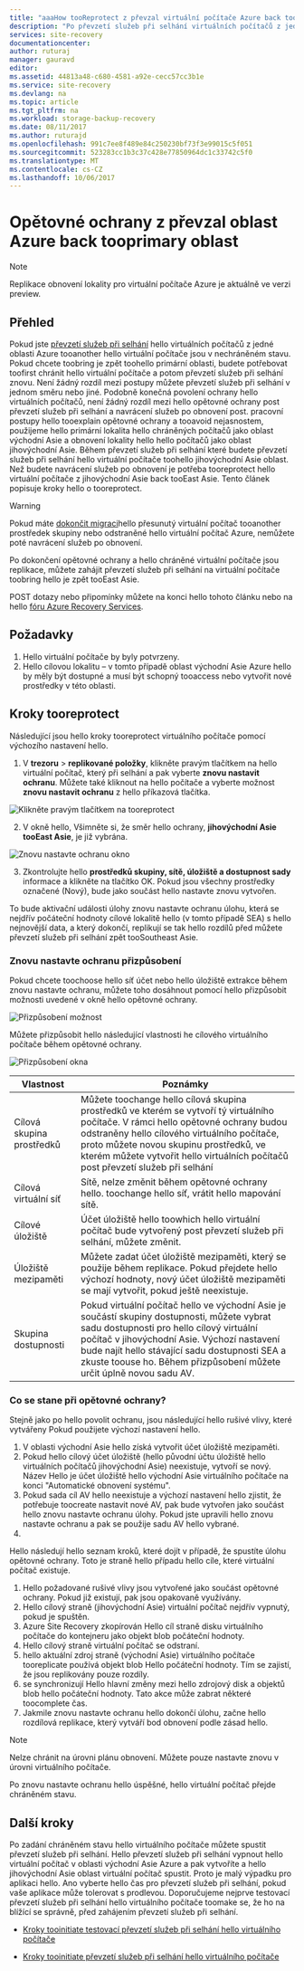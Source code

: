 ```yaml
---
title: "aaaHow tooReprotect z převzal virtuální počítače Azure back tooprimary oblast Azure | Microsoft Docs"
description: "Po převzetí služeb při selhání virtuálních počítačů z jedné oblasti Azure tooanother můžete použít Azure Site Recovery tooprotect hello počítačů v opačném směru. Zjistěte, jak hello kroky toodo opětovné ochrany před převzetí služeb při selhání znovu."
services: site-recovery
documentationcenter: 
author: ruturaj
manager: gauravd
editor: 
ms.assetid: 44813a48-c680-4581-a92e-cecc57cc3b1e
ms.service: site-recovery
ms.devlang: na
ms.topic: article
ms.tgt_pltfrm: na
ms.workload: storage-backup-recovery
ms.date: 08/11/2017
ms.author: ruturajd
ms.openlocfilehash: 991c7ee8f489e84c250230bf73f3e99015c5f051
ms.sourcegitcommit: 523283cc1b3c37c428e77850964dc1c33742c5f0
ms.translationtype: MT
ms.contentlocale: cs-CZ
ms.lasthandoff: 10/06/2017
---
```

# <a name="reprotect-from-failed-over-azure-region-back-tooprimary-region"></a>Opětovné ochrany z převzal oblast Azure back tooprimary oblast



>[!NOTE]
>
> Replikace obnovení lokality pro virtuální počítače Azure je aktuálně ve verzi preview.


## <a name="overview"></a>Přehled
Pokud jste [převzetí služeb při selhání](site-recovery-failover.md) hello virtuálních počítačů z jedné oblasti Azure tooanother hello virtuální počítače jsou v nechráněném stavu. Pokud chcete toobring je zpět toohello primární oblasti, budete potřebovat toofirst chránit hello virtuální počítače a potom převzetí služeb při selhání znovu. Není žádný rozdíl mezi postupy můžete převzetí služeb při selhání v jednom směru nebo jiné. Podobně konečná povolení ochrany hello virtuálních počítačů, není žádný rozdíl mezi hello opětovné ochrany post převzetí služeb při selhání a navrácení služeb po obnovení post.
pracovní postupy hello tooexplain opětovné ochrany a tooavoid nejasnostem, použijeme hello primární lokalita hello chráněných počítačů jako oblast východní Asie a obnovení lokality hello hello počítačů jako oblast jihovýchodní Asie. Během převzetí služeb při selhání které budete převzetí služeb při selhání hello virtuální počítače toohello jihovýchodní Asie oblast. Než budete navrácení služeb po obnovení je potřeba tooreprotect hello virtuální počítače z jihovýchodní Asie back tooEast Asie. Tento článek popisuje kroky hello o tooreprotect.

> [!WARNING]
> Pokud máte [dokončit migraci](site-recovery-migrate-to-azure.md#what-do-we-mean-by-migration)hello přesunutý virtuální počítač tooanother prostředek skupiny nebo odstraněné hello virtuální počítač Azure, nemůžete poté navrácení služeb po obnovení.

Po dokončení opětovné ochrany a hello chráněné virtuální počítače jsou replikace, můžete zahájit převzetí služeb při selhání na virtuální počítače toobring hello je zpět tooEast Asie.

POST dotazy nebo připomínky můžete na konci hello tohoto článku nebo na hello [fóru Azure Recovery Services](https://social.msdn.microsoft.com/forums/azure/home?forum=hypervrecovmgr).

## <a name="prerequisites"></a>Požadavky
1. Hello virtuální počítače by byly potvrzeny.
2. Hello cílovou lokalitu – v tomto případě oblast východní Asie Azure hello by měly být dostupné a musí být schopný tooaccess nebo vytvořit nové prostředky v této oblasti.

## <a name="steps-tooreprotect"></a>Kroky tooreprotect

Následující jsou hello kroky tooreprotect virtuálního počítače pomocí výchozího nastavení hello.

1. V **trezoru** > **replikované položky**, klikněte pravým tlačítkem na hello virtuální počítač, který při selhání a pak vyberte **znovu nastavit ochranu**. Můžete také kliknout na hello počítače a vyberte možnost **znovu nastavit ochranu** z hello příkazová tlačítka.

![Klikněte pravým tlačítkem na tooreprotect](./media/site-recovery-how-to-reprotect-azure-to-azure/reprotect.png)

2. V okně hello, Všimněte si, že směr hello ochrany, **jihovýchodní Asie tooEast Asie**, je již vybrána.

![Znovu nastavte ochranu okno](./media/site-recovery-how-to-reprotect-azure-to-azure/reprotectblade.png)

3. Zkontrolujte hello **prostředků skupiny, sítě, úložiště a dostupnost sady** informace a klikněte na tlačítko OK. Pokud jsou všechny prostředky označené (Nový), bude jako součást hello nastavte znovu vytvořen.

To bude aktivační události úlohy znovu nastavte ochranu úlohu, která se nejdřív počáteční hodnoty cílové lokalitě hello (v tomto případě SEA) s hello nejnovější data, a který dokončí, replikují se tak hello rozdílů před můžete převzetí služeb při selhání zpět tooSoutheast Asie.

### <a name="reprotect-customization"></a>Znovu nastavte ochranu přizpůsobení
Pokud chcete toochoose hello síť účet nebo hello úložiště extrakce během znovu nastavte ochranu, můžete toho dosáhnout pomocí hello přizpůsobit možnosti uvedené v okně hello opětovné ochrany.

![Přizpůsobení možnost](./media/site-recovery-how-to-reprotect-azure-to-azure/customize.png)

Můžete přizpůsobit hello následující vlastnosti he cílového virtuálního počítače během opětovné ochrany.

![Přizpůsobení okna](./media/site-recovery-how-to-reprotect-azure-to-azure/customizeblade.png)

|Vlastnost |Poznámky  |
|---------|---------|
|Cílová skupina prostředků     | Můžete toochange hello cílová skupina prostředků ve kterém se vytvoří tý virtuálního počítače. V rámci hello opětovné ochrany budou odstraněny hello cílového virtuálního počítače, proto můžete novou skupinu prostředků, ve kterém můžete vytvořit hello virtuálních počítačů post převzetí služeb při selhání         |
|Cílová virtuální síť     | Sítě, nelze změnit během opětovné ochrany hello. toochange hello síť, vrátit hello mapování sítě.         |
|Cílové úložiště     | Účet úložiště hello toowhich hello virtuální počítač bude vytvořený post převzetí služeb při selhání, můžete změnit.         |
|Úložiště mezipaměti     | Můžete zadat účet úložiště mezipaměti, který se použije během replikace. Pokud přejdete hello výchozí hodnoty, nový účet úložiště mezipaměti se mají vytvořit, pokud ještě neexistuje.         |
|Skupina dostupnosti     |Pokud virtuální počítač hello ve východní Asie je součástí skupiny dostupnosti, můžete vybrat sadu dostupnosti pro hello cílový virtuální počítač v jihovýchodní Asie. Výchozí nastavení bude najít hello stávající sadu dostupnosti SEA a zkuste toouse ho. Během přizpůsobení můžete určit úplně novou sadu AV.         |


### <a name="what-happens-during-reprotect"></a>Co se stane při opětovné ochrany?

Stejně jako po hello povolit ochranu, jsou následující hello rušivé vlivy, které vytvářeny Pokud použijete výchozí nastavení hello.
1. V oblasti východní Asie hello získá vytvořit účet úložiště mezipaměti.
2. Pokud hello cílový účet úložiště (hello původní účtu úložiště hello virtuálních počítačů jihovýchodní Asie) neexistuje, vytvoří se nový. Název Hello je účet úložiště hello východní Asie virtuálního počítače na konci "Automatické obnovení systému".
3. Pokud sada cíl AV hello neexistuje a výchozí nastavení hello zjistit, že potřebuje toocreate nastavit nové AV, pak bude vytvořen jako součást hello znovu nastavte ochranu úlohy. Pokud jste upravili hello znovu nastavte ochranu a pak se použije sadu AV hello vybrané.
4.

Hello následují hello seznam kroků, které dojít v případě, že spustíte úlohu opětovné ochrany. Toto je straně hello případu hello cíle, které virtuální počítač existuje.

1. Hello požadované rušivé vlivy jsou vytvořené jako součást opětovné ochrany. Pokud již existují, pak jsou opakovaně využívány.
2. Hello cílový straně (jihovýchodní Asie) virtuální počítač nejdřív vypnutý, pokud je spuštěn.
3. Azure Site Recovery zkopírován Hello cíl straně disku virtuálního počítače do kontejneru jako objekt blob počáteční hodnoty.
4. Hello cílový straně virtuální počítač se odstraní.
5. hello aktuální zdroj straně (východní Asie) virtuálního počítače tooreplicate používá objekt blob Hello počáteční hodnoty. Tím se zajistí, že jsou replikovány pouze rozdíly.
6. se synchronizují Hello hlavní změny mezi hello zdrojový disk a objektů blob hello počáteční hodnoty. Tato akce může zabrat některé toocomplete čas.
7. Jakmile znovu nastavte ochranu hello dokončí úlohu, začne hello rozdílová replikace, který vytváří bod obnovení podle zásad hello.

> [!NOTE]
> Nelze chránit na úrovni plánu obnovení. Můžete pouze nastavte znovu v úrovni virtuálního počítače.

Po znovu nastavte ochranu hello úspěšné, hello virtuální počítač přejde chráněném stavu.

## <a name="next-steps"></a>Další kroky

Po zadání chráněném stavu hello virtuálního počítače můžete spustit převzetí služeb při selhání. Hello převzetí služeb při selhání vypnout hello virtuální počítač v oblasti východní Asie Azure a pak vytvoříte a hello jihovýchodní Asie oblast virtuální počítač spustit. Proto je malý výpadku pro aplikaci hello. Ano vyberte hello čas pro převzetí služeb při selhání, pokud vaše aplikace může tolerovat s prodlevou. Doporučujeme nejprve testovací převzetí služeb při selhání hello virtuálního počítače toomake se, že ho na blížící se správně, před zahájením převzetí služeb při selhání.

-   [Kroky tooinitiate testovací převzetí služeb při selhání hello virtuálního počítače](site-recovery-test-failover-to-azure.md)

-   [Kroky tooinitiate převzetí služeb při selhání hello virtuálního počítače](site-recovery-failover.md)
